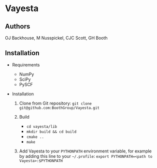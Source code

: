 # Vayesta

Authors
-------

OJ Backhouse, M Nusspickel, CJC Scott, GH Booth

Installation
------------

* Requirements
    - NumPy
    - SciPy
    - PySCF

* Installation
    1. Clone from Git repository: `git clone git@github.com:BoothGroup/Vayesta.git`

    2. Build

        - `cd vayesta/lib`
        - `mkdir build && cd build`
        - `cmake ..`
        - `make`

    3. Add Vayesta to your `PYTHONPATH` environment variable, for example by adding this line to your `~/.profile`:
        `export PYTHONPATH=<path to Vayesta>:$PYTHONPATH`
